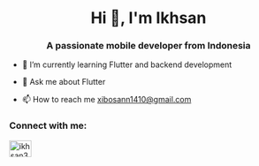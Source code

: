 <h1 align="center">Hi 👋, I'm Ikhsan</h1>
<h3 align="center">A passionate mobile developer from Indonesia</h3>

- 🌱 I’m currently learning Flutter and backend development

- 💬 Ask me about Flutter

- 📫 How to reach me xibosann1410@gmail.com

<h3 align="left">Connect with me:</h3>
<p align="left">
<a href="https://instagram.com/ikhsan3adi" target="blank"><img align="center" src="https://raw.githubusercontent.com/rahuldkjain/github-profile-readme-generator/master/src/images/icons/Social/instagram.svg" alt="ikhsan3adi" height="30" width="40" /></a>
</p>
